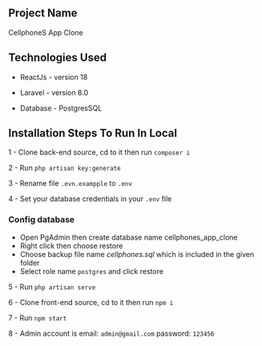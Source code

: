 ## Project Name
CellphoneS App Clone

## Technologies Used

+ ReactJs - version 18 

+ Laravel - version 8.0

+ Database - PostgresSQL

##  Installation Steps To Run In Local

1 - Clone back-end source, cd to it then run `composer i`

2 - Run `php artisan key:generate`

3 - Rename file `.evn.exampple` to `.env` 

4 - Set your database credentials in your `.env` file

### Config database

+ Open PgAdmin then create database name cellphones_app_clone
+ Right click then choose restore
+ Choose backup file name *cellphones.sql* which is included in the given folder
+ Select role name `postgres` and click restore

5 - Run `php artisan serve`

6 - Clone front-end source, cd to it then run `npm i`

7 - Run `npm start` 

8 - Admin account is email: `admin@gmail.com` password: `123456`

